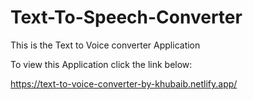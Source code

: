 # Text-To-Speech-Converter
This is the Text to Voice converter Application

To view this Application click the link below:

https://text-to-voice-converter-by-khubaib.netlify.app/
